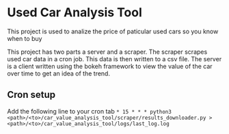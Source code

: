 # Used Car Analysis Tool

This project is used to analize the price of paticular used cars so you know when to buy

This project has two parts a server and a scraper. The scraper scrapes used car data in
a cron job. This data is then written to a csv file. The server is a client written using
the bokeh framework to view the value of the car over time to get an idea of the trend.

## Cron setup

Add the following line to your cron tab
`* 15 * * * python3 <path>/<to>/car_value_analysis_tool/scraper/results_downloader.py > <path>/<to>/car_value_analysis_tool/logs/last_log.log`
